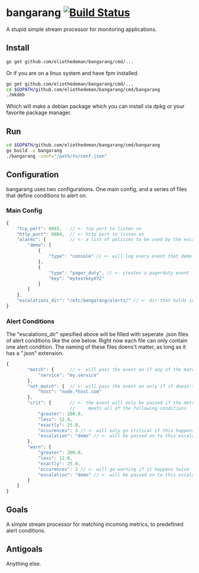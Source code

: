 # bangarang [![Build Status](https://travis-ci.org/eliothedeman/bangarang.svg?branch=master)](https://travis-ci.org/eliothedeman/bangarang)
A stupid simple stream processor for monitoring applications. 

## Install
```bash
go get github.com/eliothedeman/bangarang/cmd/...
```

Or if you are on a linux system and have fpm installed.

```bash
go get github.com/eliothedeman/bangarang/cmd/...
cd $GOPATH/github.com/eliothedeman/bangarang/cmd/bangarang
./mkdeb  
```

Which will make a debian package which you can install via dpkg or your favorite package manager.

## Run
```bash
cd $GOPATH/github.com/eliothedeman/bangarang/cmd/bangarang
go build -o bangarang
./bangarang -conf="/path/to/conf.json"
```

## Configuration
bangarang uses two configurations. One main config, and a series of files that define conditions to alert on.

### Main Config
```javascript
{
	"tcp_port": 8083, 	// <- tcp port to listen on 
	"http_port": 8084, 	// <- http port to listen on
	"alarms": {			// <- a list of policies to be used by the escalations
		"demo": [
			{
				"type": "console" // <- will log every event that demo is called on
			},
			{
				"type": "pager_duty", // <- creates a pagerduty event
				"key": "mytestkeyXYZ"
			}
		]
	},
	"escalations_dir": "/etc/bangarang/alerts/" // <- dir that holds individual alert configs
}
```

### Alert Conditions
The "escalations_dir" spesified above will be filled with seperate
.json files of alert conditions like the one below. Right now each file can only contain one alert condition. The naming of these files doens't matter, as long as it has a ".json" extension.
```javascript
{
		"match": {		// <- will pass the event on if any of the match cases are satisifed
			"service": "my.service"
		},
		"not_match": { 	// <- will pass the event on only if it doesn't match these values
			"host": "node.*host.com" 
		},
		"crit": { 		// <- the event will only be passed if the metric
						// 	   meets all of the following conditions
			"greater": 200.0,
			"less": 12.0,
			"exactly": 25.0,
			"occurences": 3 // <- will only go critical if this happens 3 times
			"escalation": "demo" // <- will be passed on to this escalation policy
		},
		"warn": {
			"greater": 200.0,
			"less": 12.0,
			"exactly": 25.0,
			"occurences": 2 // <- will go warning if it happens twice
			"escalation": "demo" // <- will be passed on to this escalation policy
		}
	}
}
```

## Goals
A simple stream processor for matching incoming metrics, to predefined alert conditions.

## Antigoals
Anything else.